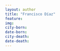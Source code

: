 ```yaml
---
layout: author
title: "Francisco Díaz"
feature: 
img:
city-born: 
date-born: 
city-death: 
date-death:
---
```

